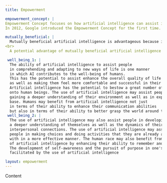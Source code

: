 ```yaml
---
title: Empowerment

empowerment_concept: |
Empowerment Concept focuses on how artificial intelligence can assist individuals in becoming more powerful. This term is frequently used to explain how   AI can assist individuals in becoming more self-sufficient and productive. The objective of the Empowerment Concept is to make it simpler for people to     become power players in their life and to enhance their potential to influence the world around them.
In 2012, Google introduced the Empowerment Concept for the first time. The purpose of the concept is to make it simpler for people to have greater         control over their life and to enhance their ability to get their way in the world. The notion can be utilized to assist individuals become more           influential in their personal lives, to boost their ability to complete tasks, and to raise their influence in the community.

mutually_beneficial: |
  Mutually beneficial artificial intelligence is advantageous because it fosters cooperation between humans and artificial intelligence. Together, they     can work to better the world for everyone's benefit. Artificial intelligence can assist us in making better decisions and in comprehending information.   It can help us discover innovative ways to enhance the quality of life for all individuals.
<br>
  A potential advantage of mutually beneficial artificial intelligence is that it could assist individuals in automating their life, enabling them to       complete more work without losing focus. Additionally, mutually beneficial artificial intelligence could be employed to increase the productivity of     persons completing work with it, resulting in enhanced performance.

 well_being_1: |
  The ability of artificial intelligence to assist people 
  in comprehending and adapting to new ways of life is one manner 
  in which AI contributes to the well-being of humans. 
  This has the potential to assist enhance the overall quality of life for people, 
  as well as making them feel more comfortable and successful in their lives. 
  Artificial intelligence has the potential to bestow a great number of advantages 
  onto human beings. The use of artificial intelligence may assist people in
  gaining a deeper understanding of their environment as well as in expanding their knowledge 
  base. Humans may benefit from artificial intelligence not just 
  in terms of their ability to enhance their communication abilities
  but also in terms of their ability to better grasp the world around them.
 well_being_2: |
  The use of artificial intelligence may also assist people in developing 
  a deeper understanding of themselves as well as the dynamics of their 
  interpersonal connections. The use of artificial intelligence may assist 
  people in making choices and doing activities that they are already acquainted 
  with in a more effective manner. The human race may also benefit from the use 
  of artificial intelligence by enhancing their ability to remember and comprehend information. 
  The development of self-awareness and the pursuit of purpose in one's life may both be 
  facilitated by the use of artificial intelligence

layout: empowerment
---
```

Content
